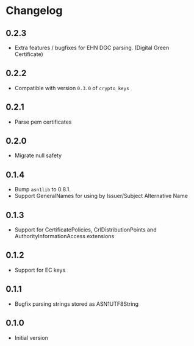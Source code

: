 # Changelog

## 0.2.3

- Extra features / bugfixes for EHN DGC parsing. (Digital Green Certificate)

## 0.2.2

- Compatible with version `0.3.0` of `crypto_keys`

## 0.2.1

- Parse pem certificates

## 0.2.0

- Migrate null safety

## 0.1.4

- Bump `asn1lib` to 0.8.1.
- Support GeneralNames for using by Issuer/Subject Alternative Name

## 0.1.3

- Support for CertificatePolicies, CrlDistributionPoints and AuthorityInformationAccess extensions

## 0.1.2

- Support for EC keys

## 0.1.1

- Bugfix parsing strings stored as ASN1UTF8String

## 0.1.0

- Initial version

